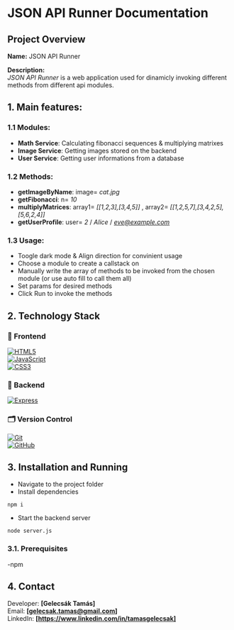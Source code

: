 # JSON API Runner Documentation

## Project Overview
**Name:** JSON API Runner  

**Description:**  
*JSON API Runner* is a web application used for dinamicly invoking different methods from different api modules.

##  1. Main features:
  ### 1.1 Modules:
-  **Math Service**: Calculating fibonacci sequences & multiplying matrixes
-  **Image Service**: Getting images stored on the backend
-  **User Service**: Getting user informations from a database

  ### 1.2 Methods:
-  **getImageByName**:  image= *cat.jpg*
-  **getFibonacci**:  n= *10*
-  **multiplyMatrices**:  array1= *[[1,2,3],[3,4,5]]* , array2= *[[1,2,5,7],[3,4,2,5],[5,6,2,4]]*
-  **getUserProfile**:  user= *2* / *Alice* / *eve@example.com*

  ### 1.3 Usage:
  -  Toogle dark mode & Align direction for convinient usage
  -  Choose a module to create a callstack on
  -  Manually write the array of methods to be invoked from the chosen module (or use auto fill to call them all)
  -  Set params for desired methods
  -  Click Run to invoke the methods

##  2. Technology Stack
### 🚀 Frontend
[![HTML5](https://img.shields.io/badge/HTML5-E34F26?style=for-the-badge&logo=html5&logoColor=white)](https://developer.mozilla.org/en-US/docs/Web/HTML)  
[![JavaScript](https://img.shields.io/badge/JavaScript-F7DF1E?style=for-the-badge&logo=javascript&logoColor=black)](https://developer.mozilla.org/en-US/docs/Web/JavaScript)  
[![CSS3](https://img.shields.io/badge/CSS3-1572B6?style=for-the-badge&logo=css3&logoColor=white)](https://developer.mozilla.org/en-US/docs/Web/CSS)  

### 🔧 Backend
[![Express](https://img.shields.io/badge/Express.js-000000?style=for-the-badge&logo=express&logoColor=white)](https://expressjs.com/)

### 🗂️ Version Control
[![Git](https://img.shields.io/badge/Git-F05032?style=for-the-badge&logo=git&logoColor=white)](https://git-scm.com/)  
[![GitHub](https://img.shields.io/badge/GitHub-181717?style=for-the-badge&logo=github&logoColor=white)](https://github.com/)

 
## 3. Installation and Running
-  Navigate to the project folder
-  Install dependencies
```
npm i
```
-  Start the backend server
```
node server.js
```

### 3.1. Prerequisites
-npm


## 4. Contact
Developer: **[Gelecsák Tamás]**  
Email: **[gelecsak.tamas@gmail.com]**  
LinkedIn: **[https://www.linkedin.com/in/tamasgelecsak]**
